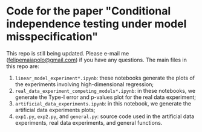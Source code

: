 # Code for the paper "Conditional independence testing under model misspecification"

This repo is still being updated. Please e-mail me (felipemaiapolo@gmail.com) if you have any questions. The main files in this repo are:

1. `linear_model_experiment*.ipynb`: these notebooks generate the plots of the experiments involving high-dimensional regression;
2. `real_data_experiment_competing_models*.ipynb`: in these notebooks, we generate the Type-I error and p-values plot for the real data experiment;
3. `artificial_data_experiments.ipynb`: in this notebook, we generate the artificial data experiments plots;
4. `exp1.py`, `exp2.py`, and `general.py`: source code used in the artificial data experiments, real data experiments, and general functions.
